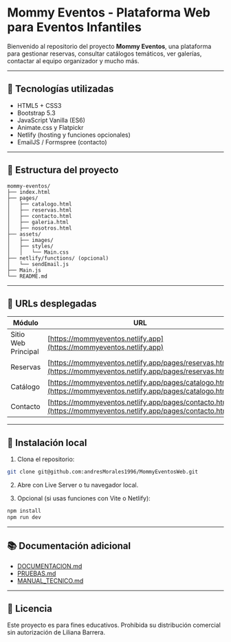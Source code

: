 # Mommy Eventos - Plataforma Web para Eventos Infantiles

Bienvenido al repositorio del proyecto **Mommy Eventos**, una plataforma para gestionar reservas, consultar catálogos temáticos, ver galerías, contactar al equipo organizador y mucho más.

---

## 🚀 Tecnologías utilizadas

* HTML5 + CSS3
* Bootstrap 5.3
* JavaScript Vanilla (ES6)
* Animate.css y Flatpickr
* Netlify (hosting y funciones opcionales)
* EmailJS / Formspree (contacto)

---

## 📂 Estructura del proyecto

```
mommy-eventos/
├── index.html
├── pages/
│   ├── catalogo.html
│   ├── reservas.html
│   ├── contacto.html
│   ├── galeria.html
│   ├── nosotros.html
├── assets/
│   ├── images/
│   ├── styles/
│   │   └── Main.css
├── netlify/functions/ (opcional)
│   └── sendEmail.js
├── Main.js
└── README.md
```

---

## 🔗 URLs desplegadas

| Módulo              | URL                                                                                                          |
| ------------------- | ------------------------------------------------------------------------------------------------------------ |
| Sitio Web Principal | [https://mommyeventos.netlify.app](https://mommyeventos.netlify.app)                                         |
| Reservas            | [https://mommyeventos.netlify.app/pages/reservas.html](https://mommyeventos.netlify.app/pages/reservas.html) |
| Catálogo            | [https://mommyeventos.netlify.app/pages/catalogo.html](https://mommyeventos.netlify.app/pages/catalogo.html) |
| Contacto            | [https://mommyeventos.netlify.app/pages/contacto.html](https://mommyeventos.netlify.app/pages/contacto.html) |

---

## 💾 Instalación local

1. Clona el repositorio:

```bash
git clone git@github.com:andresMorales1996/MommyEventosWeb.git
```

2. Abre con Live Server o tu navegador local.

3. Opcional (si usas funciones con Vite o Netlify):

```bash
npm install
npm run dev
```

---

## 📚 Documentación adicional

* [DOCUMENTACION.md](./DOCUMENTACION.md)
* [PRUEBAS.md](./PRUEBAS.md)
* [MANUAL\_TECNICO.md](./MANUAL_TECNICO.md)

---

## 📄 Licencia

Este proyecto es para fines educativos. Prohibida su distribución comercial sin autorización de Liliana Barrera.


